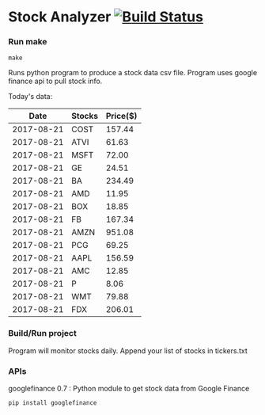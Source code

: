 # Stock Analyzer [![Build Status](https://travis-ci.org/ogoyal/StockAnalyzer.svg?branch=master)](https://travis-ci.org/ogoyal/StockAnalyzer)

### Run make
```
make
```

Runs python program to produce a stock data csv file. Program uses google finance api to pull stock info.

Today's data:

| Date| Stocks| Price($) | 
| --- | --- | ---  | 
| 2017-08-21| COST| 157.44 | 
| 2017-08-21| ATVI| 61.63 | 
| 2017-08-21| MSFT| 72.00 | 
| 2017-08-21| GE| 24.51 | 
| 2017-08-21| BA| 234.49 | 
| 2017-08-21| AMD| 11.95 | 
| 2017-08-21| BOX| 18.85 | 
| 2017-08-21| FB| 167.34 | 
| 2017-08-21| AMZN| 951.08 | 
| 2017-08-21| PCG| 69.25 | 
| 2017-08-21| AAPL| 156.59 | 
| 2017-08-21| AMC| 12.85 | 
| 2017-08-21| P| 8.06 | 
| 2017-08-21| WMT| 79.88 | 
| 2017-08-21| FDX| 206.01 | 

### Build/Run project

Program will monitor stocks daily. Append your list of stocks in tickers.txt

### APIs
googlefinance 0.7 : Python module to get stock data from Google Finance

```
pip install googlefinance
```

